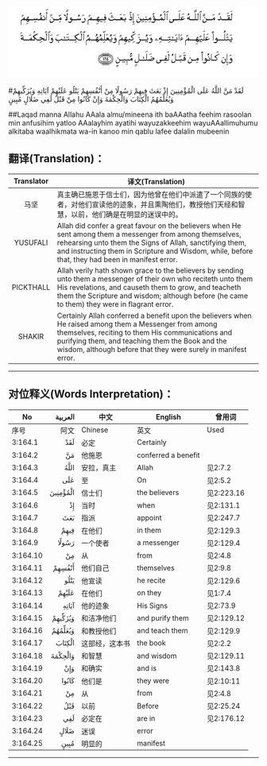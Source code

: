 ![003:164](images/003_164.gif)

#لَقَدْ مَنَّ اللَّهُ عَلَى الْمُؤْمِنِينَ إِذْ بَعَثَ فِيهِمْ رَسُولًا مِنْ أَنْفُسِهِمْ يَتْلُو عَلَيْهِمْ آيَاتِهِ وَيُزَكِّيهِمْ وَيُعَلِّمُهُمُ الْكِتَابَ وَالْحِكْمَةَ وَإِنْ كَانُوا مِنْ قَبْلُ لَفِي ضَلَالٍ مُبِينٍ 

##Laqad manna Allahu AAala almu/mineena ith baAAatha feehim rasoolan min anfusihim yatloo AAalayhim ayatihi wayuzakkeehim wayuAAallimuhumu alkitaba waalhikmata wa-in kanoo min qablu lafee dalalin mubeenin 

## 翻译(Translation)：

| Translator | 译文(Translation)                                            |
| :--------: | ------------------------------------------------------------ |
|    马坚    | 真主确已施恩于信士们，因为他曾在他们中派遣了一个同族的使者，对他们宣读他的迹象，并且熏陶他们，教授他们天经和智慧，以前，他们确是在明显的迷误中的。 |
|  YUSUFALI  | Allah did confer a great favour on the believers when He sent among them a messenger from among themselves, rehearsing unto them the Signs of Allah, sanctifying them, and instructing them in Scripture and Wisdom, while, before that, they had been in manifest error. |
| PICKTHALL  | Allah verily hath shown grace to the believers by sending unto them a messenger of their own who reciteth unto them His revelations, and causeth them to grow, and teacheth them the Scripture and wisdom; although before (he came to them) they were in flagrant error. |
|   SHAKIR   | Certainly Allah conferred a benefit upon the believers when He raised among them a Messenger from among themselves, reciting to them His communications and purifying them, and teaching them the Book and the wisdom, although before that they were surely in manifest error. |

---

## 对位释义(Words Interpretation)：

| No   | العربية | 中文    | English | 曾用词 |
| ---- | ------: | ------- | ------- | ------ |
| 序号 |    阿文 | Chinese | 英文    | Used   |
| 3:164.1  | لَقَدْ      | 必定           | Certainly           |            |
| 3:164.2  | مَنَّ       | 他施恩         | conferred a benefit |            |
| 3:164.3  | اللَّهُ     | 安拉，真主     | Allah               | 见2:7.2 |
| 3:164.4  | عَلَى      | 至             | On                  | 见2:5.2    |
| 3:164.5  | الْمُؤْمِنِينَ | 信士们         | the believers       | 见2:223.16 |
| 3:164.6  | إِذْ       | 当时           | when                | 见2:131.1  |
| 3:164.7  | بَعَثَ      | 指派           | appoint             | 见2:247.7  |
| 3:164.8  | فِيهِمْ     | 在他们         | in them             | 见2:129.3  |
| 3:164.9  | رَسُولًا    | 一个使者       | a messenger         | 见2:129.4  |
| 3:164.10 | مِنْ       | 从             | from                | 见2:4.8    |
| 3:164.11 | أَنْفُسِهِمْ   | 他们自己       | themselves          | 见2:9.8    |
| 3:164.12 | يَتْلُو     | 他宣读         | he recite           | 见2:129.6  |
| 3:164.13 | عَلَيْهِمْ    | 在他们         | on they             | 见1:7.4    |
| 3:164.14 | آيَاتِهِ    | 他的迹象       | His Signs           | 见2:73.9   |
| 3:164.15 | وَيُزَكِّيهِمْ  | 和洁净他们     | and purify them     | 见2:129.12 |
| 3:164.16 | وَيُعَلِّمُهُمُ  | 和教授他们     | and teach them      | 见2:129.9  |
| 3:164.17 | الْكِتَابَ   | 这部经，这本书 | the book            | 见2:2.2    |
| 3:164.18 | وَالْحِكْمَةَ  | 和智慧         | and wisdom          | 见2:129.11 |
| 3:164.19 | وَإِنْ      | 和确实         | and is              | 见2:143.8  |
| 3:164.20 | كَانُوا    | 他们是         | they were           | 见2:10:11  |
| 3:164.21 | مِنْ       | 从             | from                | 见2:4.8    |
| 3:164.22 | قَبْلُ      | 以前           | Before              | 见2:25.24  |
| 3:164.23 | لَفِي      | 必定在         | are in              | 见2:176.12 |
| 3:164.24 | ضَلَالٍ     | 迷误           | error               |            |
| 3:164.25 | مُبِينٍ     | 明显的         | manifest            |            |

---

